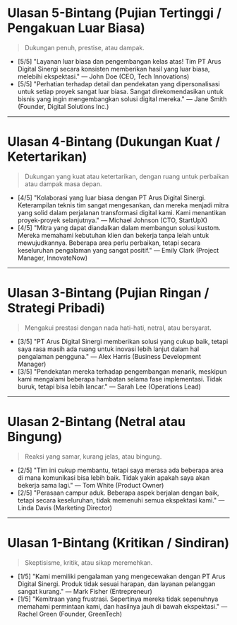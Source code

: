 # Ulasan 5-Bintang (Pujian Tertinggi / Pengakuan Luar Biasa)

> Dukungan penuh, prestise, atau dampak.

- [5/5] "Layanan luar biasa dan pengembangan kelas atas! Tim PT Arus Digital Sinergi secara konsisten memberikan hasil yang luar biasa, melebihi ekspektasi." — John Doe (CEO, Tech Innovations)
- [5/5] "Perhatian terhadap detail dan pendekatan yang dipersonalisasi untuk setiap proyek sangat luar biasa. Sangat direkomendasikan untuk bisnis yang ingin mengembangkan solusi digital mereka." — Jane Smith (Founder, Digital Solutions Inc.)

---

# Ulasan 4-Bintang (Dukungan Kuat / Ketertarikan)

> Dukungan yang kuat atau ketertarikan, dengan ruang untuk perbaikan atau dampak masa depan.

- [4/5] "Kolaborasi yang luar biasa dengan PT Arus Digital Sinergi. Keterampilan teknis tim sangat mengesankan, dan mereka menjadi mitra yang solid dalam perjalanan transformasi digital kami. Kami menantikan proyek-proyek selanjutnya." — Michael Johnson (CTO, StartUpX)
- [4/5] "Mitra yang dapat diandalkan dalam membangun solusi kustom. Mereka memahami kebutuhan klien dan bekerja tanpa lelah untuk mewujudkannya. Beberapa area perlu perbaikan, tetapi secara keseluruhan pengalaman yang sangat positif." — Emily Clark (Project Manager, InnovateNow)

---

# Ulasan 3-Bintang (Pujian Ringan / Strategi Pribadi)

> Mengakui prestasi dengan nada hati-hati, netral, atau bersyarat.

- [3/5] "PT Arus Digital Sinergi memberikan solusi yang cukup baik, tetapi saya rasa masih ada ruang untuk inovasi lebih lanjut dalam hal pengalaman pengguna." — Alex Harris (Business Development Manager)
- [3/5] "Pendekatan mereka terhadap pengembangan menarik, meskipun kami mengalami beberapa hambatan selama fase implementasi. Tidak buruk, tetapi bisa lebih lancar." — Sarah Lee (Operations Lead)

---

# Ulasan 2-Bintang (Netral atau Bingung)

> Reaksi yang samar, kurang jelas, atau bingung.

- [2/5] "Tim ini cukup membantu, tetapi saya merasa ada beberapa area di mana komunikasi bisa lebih baik. Tidak yakin apakah saya akan bekerja sama lagi." — Tom White (Product Owner)
- [2/5] "Perasaan campur aduk. Beberapa aspek berjalan dengan baik, tetapi secara keseluruhan, tidak memenuhi semua ekspektasi kami." — Linda Davis (Marketing Director)

---

# Ulasan 1-Bintang (Kritikan / Sindiran)

> Skeptisisme, kritik, atau sikap meremehkan.

- [1/5] "Kami memiliki pengalaman yang mengecewakan dengan PT Arus Digital Sinergi. Produk tidak sesuai harapan, dan layanan pelanggan sangat kurang." — Mark Fisher (Entrepreneur)
- [1/5] "Kemitraan yang frustrasi. Sepertinya mereka tidak sepenuhnya memahami permintaan kami, dan hasilnya jauh di bawah ekspektasi." — Rachel Green (Founder, GreenTech)

